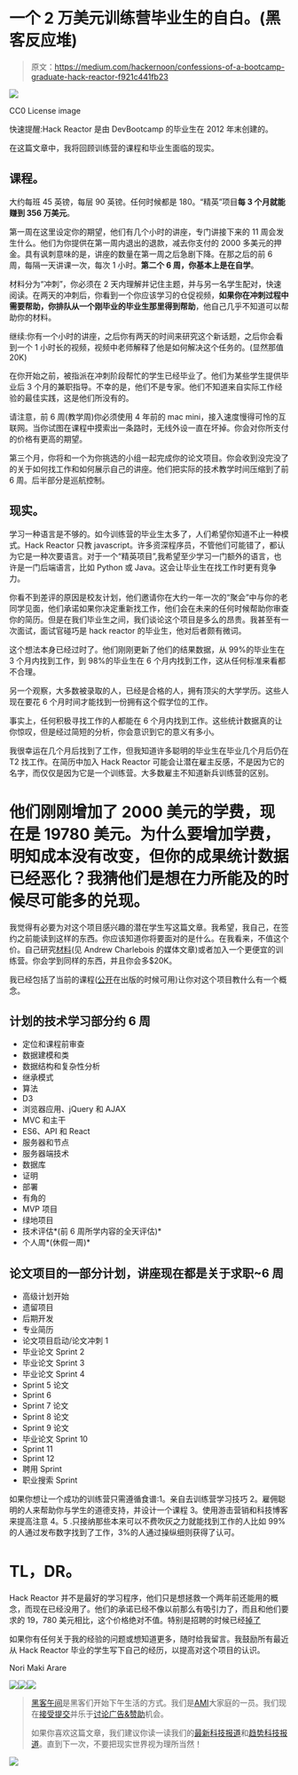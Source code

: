 # 一个 2 万美元训练营毕业生的自白。(黑客反应堆)

> 原文：<https://medium.com/hackernoon/confessions-of-a-bootcamp-graduate-hack-reactor-f921c441fb23>

![](img/23405816e81dcce18a150c5432aad2a3.png)

CC0 License image

快速提醒:Hack Reactor 是由 DevBootcamp 的毕业生在 2012 年末创建的。

在这篇文章中，我将回顾训练营的课程和毕业生面临的现实。

## 课程。

大约每班 45 英镑，每层 90 英镑。任何时候都是 180。“精英”项目**每 3 个月就能赚到 356 万美元**。

第一周在这里设定你的期望，他们有几个小时的讲座，专门讲接下来的 11 周会发生什么。他们为你提供在第一周内退出的退款，减去你支付的 2000 多美元的押金。具有讽刺意味的是，讲座的数量在第一周之后急剧下降。在那之后的前 6 周，每隔一天讲课一次，每次 1 小时。**第二个 6 周，你基本上是在自学**。

材料分为“冲刺”，你必须在 2 天内理解并记住主题，并与另一名学生配对，快速阅读。在两天的冲刺后，你看到一个你应该学习的仓促视频，**如果你在冲刺过程中需要帮助，你排队从一个刚毕业的毕业生那里得到帮助**，他自己几乎不知道可以帮助你的材料。

继续:你有一个小时的讲座，之后你有两天的时间来研究这个新话题，之后你会看到一个 1 小时长的视频，视频中老师解释了他是如何解决这个任务的。(显然那值 20K)

在你开始之前，被指派在冲刺阶段帮忙的学生已经毕业了。他们为某些学生提供毕业后 3 个月的兼职指导。不幸的是，他们不是专家。他们不知道来自实际工作经验的最佳实践，这是他们所没有的。

请注意，前 6 周(教学周)你必须使用 4 年前的 mac mini，接入速度慢得可怜的互联网。当你试图在课程中摸索出一条路时，无线外设一直在坏掉。你会对你所支付的价格有更高的期望。

第三个月，你将和一个为你挑选的小组一起完成你的论文项目。你会收到没完没了的关于如何找工作和如何展示自己的讲座。他们把实际的技术教学时间压缩到了前 6 周。后半部分是巡航控制。

## 现实。

学习一种语言是不够的。如今训练营的毕业生太多了，人们希望你知道不止一种模式。Hack Reactor 只教 javascript。许多资深程序员，不管他们可能错了，都认为它是一种次要语言。对于一个“精英项目”,我希望至少学习一门额外的语言，也许是一门后端语言，比如 Python 或 Java。这会让毕业生在找工作时更有竞争力。

你看不到差评的原因是校友计划，他们邀请你在大约一年一次的“聚会”中与你的老同学见面，他们承诺如果你决定重新找工作，他们会在未来的任何时候帮助你审查你的简历。但是在我们毕业生之间，我们谈论这个项目是多么的昂贵。我甚至有一次面试，面试官碰巧是 hack reactor 的毕业生，他对后者颇有微词。

这个想法本身已经过时了。他们刚刚更新了他们的结果数据，从 99%的毕业生在 3 个月内找到工作，到 98%的毕业生在 6 个月内找到工作，这从任何标准来看都不合理。

另一个观察，大多数被录取的人，已经是合格的人，拥有顶尖的大学学历。这些人现在要花 6 个月时间才能找到一份拥有这个假学位的工作。

事实上，任何积极寻找工作的人都能在 6 个月内找到工作。这些统计数据真的让你惊叹，但是经过简短的分析，你会意识到它的意义有多小。

我很幸运在几个月后找到了工作，但我知道许多聪明的毕业生在毕业几个月后仍在 T2 找工作。在简历中加入 Hack Reactor 可能会让潜在雇主反感，不是因为它的名字，而仅仅是因为它是一个训练营。大多数雇主不知道新兵训练营的区别。

# **他们刚刚增加了 2000 美元的学费，现在是 19780 美元。为什么要增加学费，明知成本没有改变，但你的成果统计数据已经恶化？我猜他们是想在力所能及的时候尽可能多的兑现。**

我觉得有必要为对这个项目感兴趣的潜在学生写这篇文章。我希望，我自己，在签约之前能读到这样的东西。你应该知道你将要面对的是什么。在我看来，不值这个价。自己研究[材料](https://www.freecodecamp.com/)(见 Andrew Charlebois 的媒体文章)或者加入一个更便宜的训练营。你会学到同样的东西，并且你会多$20K。

我已经包括了当前的课程([公开](http://www.hackreactor.com/blog/coding+schools+development+bootcamp+coding+bootcamp+learn+javascript)在出版的时候可用)让你对这个项目教什么有一个概念。

## 计划的技术学习部分约 6 周

*   定位和课程前审查
*   数据建模和类
*   数据结构和复杂性分析
*   继承模式
*   算法
*   D3
*   浏览器应用、jQuery 和 AJAX
*   MVC 和主干
*   ES6、API 和 React
*   服务器和节点
*   服务器端技术
*   数据库
*   证明
*   部署
*   有角的
*   MVP 项目
*   绿地项目
*   技术评估*(前 6 周所学内容的全天评估)*
*   个人周*(休假一周)*

## 论文项目的一部分计划，讲座现在都是关于求职~6 周

*   高级计划开始
*   遗留项目
*   后期开发
*   专业简历
*   论文项目启动/论文冲刺 1
*   毕业论文 Sprint 2
*   毕业论文 Sprint 3
*   毕业论文 Sprint 4
*   Sprint 5 论文
*   Sprint 6
*   Sprint 7 论文
*   Sprint 8 论文
*   Sprint 9 论文
*   毕业论文 Sprint 10
*   Sprint 11
*   Sprint 12
*   聘用 Sprint
*   职业搜索 Sprint

如果你想让一个成功的训练营只需遵循食谱:1。亲自去训练营学习技巧 2。雇佣聪明的人来帮助你与学生的道德支持，并设计一个课程 3。使用游击营销和科技博客来提高注意 4。5 .只接纳那些本来可以不费吹灰之力就能找到工作的人比如 99%的人通过发布数字找到了工作，3%的人通过操纵细则获得了认可。

# TL，DR。

Hack Reactor 并不是最好的学习程序，他们只是想拯救一个两年前还能用的概念，而现在已经没用了。他们的承诺已经不像以前那么有吸引力了，而且和他们要求的 19，780 美元相比，这个价格绝对不值。特别是招聘的时候已经[掉了](/@cameronmoll/tech-hiring-is-down-40-and-nobodys-talking-about-it-3d6f658d9faf#.y8ktm68vh)

如果你有任何关于我的经验的问题或想知道更多，随时给我留言。我鼓励所有最近从 Hack Reactor 毕业的学生写下自己的经历，以提高对这个项目的认识。

Nori Maki Arare

[![](img/50ef4044ecd4e250b5d50f368b775d38.png)](http://bit.ly/HackernoonFB)[![](img/979d9a46439d5aebbdcdca574e21dc81.png)](https://goo.gl/k7XYbx)[![](img/2930ba6bd2c12218fdbbf7e02c8746ff.png)](https://goo.gl/4ofytp)

> [黑客午间](http://bit.ly/Hackernoon)是黑客们开始下午生活的方式。我们是[AMI](http://bit.ly/atAMIatAMI)大家庭的一员。我们现在[接受提交](http://bit.ly/hackernoonsubmission)并乐于[讨论广告&赞助](mailto:partners@amipublications.com)机会。
> 
> 如果你喜欢这篇文章，我们建议你读一读我们的[最新科技报道](http://bit.ly/hackernoonlatestt)和[趋势科技报道](https://hackernoon.com/trending)。直到下一次，不要把现实世界视为理所当然！

[![](img/be0ca55ba73a573dce11effb2ee80d56.png)](https://goo.gl/Ahtev1)